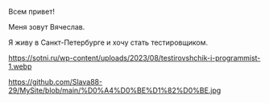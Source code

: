 Всем привет! 

Меня зовут Вячеслав.

Я живу в Санкт-Петербурге и хочу стать тестировщиком.

https://sotni.ru/wp-content/uploads/2023/08/testirovshchik-i-programmist-1.webp

https://github.com/Slava88-29/MySite/blob/main/%D0%A4%D0%BE%D1%82%D0%BE.jpg
